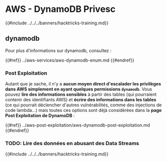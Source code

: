# AWS - DynamoDB Privesc

{{#include ../../../banners/hacktricks-training.md}}

## dynamodb

Pour plus d'informations sur dynamodb, consultez :

{{#ref}}
../aws-services/aws-dynamodb-enum.md
{{#endref}}

### Post Exploitation

Autant que je sache, il n'y a **aucun moyen direct d'escalader les privilèges dans AWS simplement en ayant quelques permissions `dynamodb`**. Vous pouvez **lire des informations sensibles** à partir des tables (qui pourraient contenir des identifiants AWS) et **écrire des informations dans les tables** (ce qui pourrait déclencher d'autres vulnérabilités, comme des injections de code lambda...) mais toutes ces options sont déjà considérées dans la **page Post Exploitation de DynamoDB** :

{{#ref}}
../aws-post-exploitation/aws-dynamodb-post-exploitation.md
{{#endref}}

### TODO: Lire des données en abusant des Data Streams

{{#include ../../../banners/hacktricks-training.md}}
